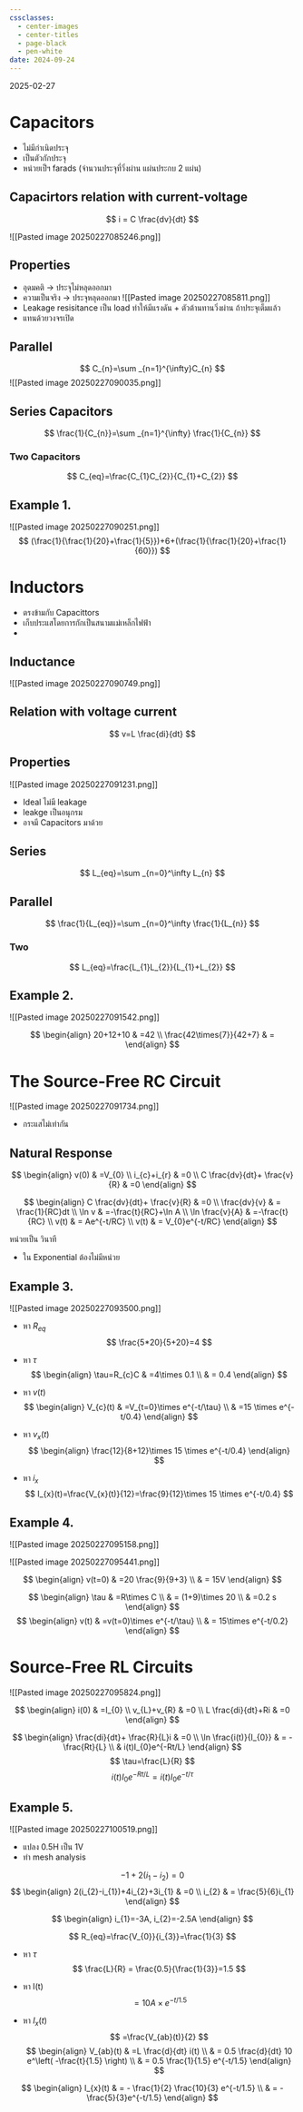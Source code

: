 ```yaml
---
cssclasses:
  - center-images
  - center-titles
  - page-black
  - pen-white
date: 2024-09-24
---
```

2025-02-27

# Capacitors
- ไม่มีกำเนิดประจุ
- เป็นตัวกักประจุ
- หน่วยเป็ฯ farads (จำนวนประจุที่วิ่งผ่าน แผ่นประกบ 2 แผ่น)

## Capacirtors relation with current-voltage

$$
i = C \frac{dv}{dt}
$$

![[Pasted image 20250227085246.png]]

## Properties
- อุดมคติ → ประจุไม่หลุดออกมา
- ความเป็นจริง → ประจุหลุดออกมา
![[Pasted image 20250227085811.png]]
- Leakage resisitance เป็น load ทำให้มีแรงดัน + ตัวต้านทานวิ่งผ่าน ถ้าประจุเต็มแล้ว
- แทนด้วยวงจรเปิด

## Parallel

$$
C_{n}=\sum _{n=1}^{\infty}C_{n}
$$
![[Pasted image 20250227090035.png]]

## Series Capacitors

$$
\frac{1}{C_{n}}=\sum _{n=1}^{\infty} \frac{1}{C_{n}}
$$
### Two Capacitors

$$
C_{eq}=\frac{C_{1}C_{2}}{C_{1}+C_{2}}
$$

## Example 1.
![[Pasted image 20250227090251.png]]
$$
(\frac{1}{\frac{1}{20}+\frac{1}{5}})+6+(\frac{1}{\frac{1}{20}+\frac{1}{60}})
$$
# Inductors
- ตรงข้ามกับ Capacittors
- เก็บประแสโดยการกักเป็นสนามแม่เหล็กไฟฟ้า
- 

## Inductance
![[Pasted image 20250227090749.png]]

## Relation with voltage current
$$
v=L \frac{di}{dt}
$$

## Properties
![[Pasted image 20250227091231.png]]
- Ideal ไม่มี leakage
- leakge เป็นอนุกรม
- อาจมี Capacitors มาด้วย

## Series
$$
L_{eq}=\sum _{n=0}^\infty L_{n}
$$
## Parallel
$$
\frac{1}{L_{eq}}=\sum _{n=0}^\infty \frac{1}{L_{n}}
$$
### Two
$$
L_{eq}=\frac{L_{1}L_{2}}{L_{1}+L_{2}}
$$

## Example 2.

![[Pasted image 20250227091542.png]]

$$
\begin{align}
20+12+10  & =42 \\
\frac{42\times{7}}{42+7} & =
\end{align}
$$

# The Source-Free RC Circuit

![[Pasted image 20250227091734.png]]

- กระแสไม่เท่ากัน

## Natural Response
$$
\begin{align}
v(0) & =V_{0} \\
i_{c}+i_{r} & =0 \\
C \frac{dv}{dt}+ \frac{v}{R} & =0
\end{align}
$$

$$
\begin{align}
C \frac{dv}{dt}+ \frac{v}{R} & =0 \\
\frac{dv}{v} & = \frac{1}{RC}dt \\
\ln v & =-\frac{t}{RC}+\ln A \\
\ln \frac{v}{A} & =-\frac{t}{RC} \\
v(t) & = Ae^{-t/RC} \\
v(t) & = V_{0}e^{-t/RC}
\end{align}
$$

หน่วยเป็น วินาที
- ใน Exponential ต้องไม่มีหน่วย

## Example 3.

![[Pasted image 20250227093500.png]]

- หา $R_{eq}$
$$
\frac{5*20}{5+20}=4
$$
- หา $\tau$
$$
\begin{align}
\tau=R_{c}C & =4\times 0.1 \\
 & = 0.4
\end{align}
$$

- หา $v(t)$
$$
\begin{align}
V_{c}(t) & =V_{t=0}\times e^{-t/\tau} \\
 & =15 \times e^{-t/0.4}
\end{align}
$$
- หา $v_{x}(t)$
$$
\begin{align}
\frac{12}{8+12}\times 15 \times e^{-t/0.4}
\end{align}
$$
- หา $i_{x}$
$$
I_{x}(t)=\frac{V_{x}(t)}{12}=\frac{9}{12}\times 15 \times e^{-t/0.4}
$$

## Example 4.

![[Pasted image 20250227095158.png]]

![[Pasted image 20250227095441.png]]

$$
\begin{align}
v(t=0) & =20 \frac{9}{9+3} \\
 & = 15V
\end{align}
$$

$$
\begin{align}
\tau & =R\times C \\
 & = (1+9)\times 20 \\
 & =0.2 s
\end{align}
$$
$$
\begin{align}
v(t) & =v(t=0)\times e^{-t/\tau} \\
 & = 15\times e^{-t/0.2}
\end{align}
$$

# Source-Free RL Circuits

![[Pasted image 20250227095824.png]]

$$
\begin{align}
i(0) & =I_{0} \\
v_{L}+v_{R} & =0 \\
L \frac{di}{dt}+Ri & =0
\end{align}
$$

$$
\begin{align}
\frac{di}{dt}+ \frac{R}{L}i & =0 \\
\ln \frac{i(t)}{I_{0}} & = - \frac{Rt}{L} \\
  & i(t)I_{0}e^{-Rt/L}
\end{align}
$$
$$
\tau=\frac{L}{R}
$$
$$
i(t)I_{0}e^{-Rt/L}=i(t)I_{0}e^{-t/\tau}
$$

## Example 5.
![[Pasted image 20250227100519.png]]

- แปลง 0.5H เป็น 1V
- ทำ mesh analysis

$$
-1+2(i_{1}-i_{2}) =0
$$
$$
\begin{align}
2(i_{2}-i_{1})+4i_{2}+3i_{1} & =0 \\
i_{2}  & = \frac{5}{6}i_{1}
 \end{align}
$$

$$
\begin{align}
i_{1}=-3A, i_{2}=-2.5A
\end{align}
$$

$$
R_{eq}=\frac{V_{0}}{i_{3}}=\frac{1}{3}
$$

- หา $\tau$
$$
\frac{L}{R} = \frac{0.5}{\frac{1}{3}}=1.5
$$
- หา I(t)
$$
=10A\times e^{-t/1.5}
$$

- หา $I_{x}(t)$
$$
=\frac{V_{ab}(t)}{2}
$$
$$
\begin{align}
V_{ab}(t) & =L \frac{d}{dt} i(t) \\
 & = 0.5 \frac{d}{dt} 10 e^\left( -\frac{t}{1.5} \right) \\
 & = 0.5 \frac{1}{1.5} e^{-t/1.5}
\end{align}
$$

$$
\begin{align}
I_{x}(t) & = - \frac{1}{2} \frac{10}{3} e^{-t/1.5} \\
 & = - \frac{5}{3}e^{-t/1.5}
\end{align}
$$
